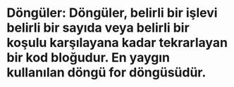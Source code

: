 # Döngüler: Döngüler, belirli bir işlevi belirli bir sayıda veya belirli bir koşulu karşılayana kadar tekrarlayan bir kod bloğudur. En yaygın kullanılan döngü for döngüsüdür.
